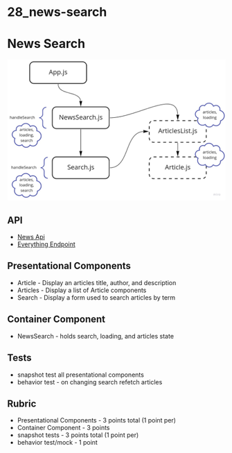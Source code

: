 # 28_news-search

# News Search

![Wireframe](https://raw.githubusercontent.com/dl-watson/28_news-search/dev/public/wireframe.jpg)

## API

* [News Api](https://newsapi.org/)
* [Everything Endpoint](https://newsapi.org/docs/endpoints/everything)

## Presentational Components

* Article - Display an articles title, author, and description
* Articles - Display a list of Article components
* Search - Display a form used to search articles by term

## Container Component

* NewsSearch - holds search, loading, and articles state

## Tests

* snapshot test all presentational components
* behavior test - on changing search refetch articles

## Rubric

* Presentational Components - 3 points total (1 point per)
* Container Component - 3 points
* snapshot tests - 3 points total (1 point per)
* behavior test/mock - 1 point
